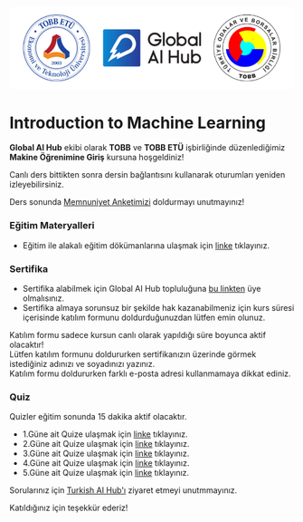 ![](tobb_gaih.png)
# Introduction to Machine Learning 
**Global AI Hub** ekibi olarak **TOBB** ve **TOBB ETÜ** işbirliğinde düzenlediğimiz **Makine Öğrenimine Giriş** kursuna hoşgeldiniz!  

Canlı ders bittikten sonra dersin bağlantısını kullanarak oturumları yeniden izleyebilirsiniz.  

Ders sonunda [Memnuniyet Anketimizi](https://forms.gle/2KKaC2qTVpkSBmma9) doldurmayı unutmayınız!

### Eğitim Materyalleri
- Eğitim ile alakalı eğitim dökümanlarına ulaşmak için [linke](https://github.com/globalaihub/introduction-to-machine-learning) tıklayınız.

### Sertifika
- Sertifika alabilmek için Global AI Hub topluluğuna [bu linkten](https://globalaihub.com/community/) üye olmalısınız.
- Sertifika almaya sorunsuz bir şekilde hak kazanabilmeniz için kurs süresi içerisinde katılım formunu doldurduğunuzdan lütfen emin olunuz.   

Katılım formu sadece kursun canlı olarak yapıldığı süre boyunca aktif olacaktır!  
Lütfen katılım formunu doldururken sertifikanızın üzerinde görmek istediğiniz adınızı ve soyadınızı yazınız.  
Katılım formu doldururken farklı e-posta adresi kullanmamaya dikkat ediniz.  

### Quiz

Quizler eğitim sonunda 15 dakika aktif olacaktır.

- 1.Güne ait Quize ulaşmak için [linke](https://forms.gle/dtyB8hsaXWwyLnAy5) tıklayınız.
- 2.Güne ait Quize ulaşmak için [linke](https://forms.gle/KX5MZJM1phxRorCx9) tıklayınız.
- 3.Güne ait Quize ulaşmak için [linke](https://forms.gle/pifmP2cXABoQTnr57) tıklayınız.
- 4.Güne ait Quize ulaşmak için [linke](https://forms.gle/1ZKpu2Qr7xAXdjXC8) tıklayınız.      
- 5.Güne ait Quize ulaşmak için [linke](https://forms.gle/YeV6AME8nXcbsryg6) tıklayınız.

Sorularınız için [Turkish AI Hub'ı](https://globalaihub.com/community-hubs/turkish-ai-hub/) ziyaret etmeyi unutmmayınız.    


Katıldığınız için teşekkür ederiz!  
